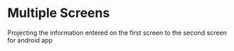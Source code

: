 # Multiple Screens
 Projecting the information entered on the first screen to the second screen
for android app
